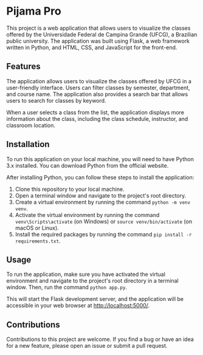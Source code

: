 # Pijama Pro

This project is a web application that allows users to visualize the classes offered by the Universidade Federal de Campina Grande (UFCG), a Brazilian public university. The application was built using Flask, a web framework written in Python, and HTML, CSS, and JavaScript for the front-end.

## Features

The application allows users to visualize the classes offered by UFCG in a user-friendly interface. Users can filter classes by semester, department, and course name. The application also provides a search bar that allows users to search for classes by keyword.

When a user selects a class from the list, the application displays more information about the class, including the class schedule, instructor, and classroom location.

## Installation

To run this application on your local machine, you will need to have Python 3.x installed. You can download Python from the official website.

After installing Python, you can follow these steps to install the application:

1. Clone this repository to your local machine.
2. Open a terminal window and navigate to the project's root directory.
3. Create a virtual environment by running the command ```python -m venv venv```.
4. Activate the virtual environment by running the command ```venv\Scripts\activate``` (on Windows) or ```source venv/bin/activate``` (on macOS or Linux).
5. Install the required packages by running the command ```pip install -r requirements.txt```.

## Usage

To run the application, make sure you have activated the virtual environment and navigate to the project's root directory in a terminal window. Then, run the command ```python app.py```.

This will start the Flask development server, and the application will be accessible in your web browser at [http://localhost:5000/](http://localhost:5000/).

## Contributions

Contributions to this project are welcome. If you find a bug or have an idea for a new feature, please open an issue or submit a pull request.